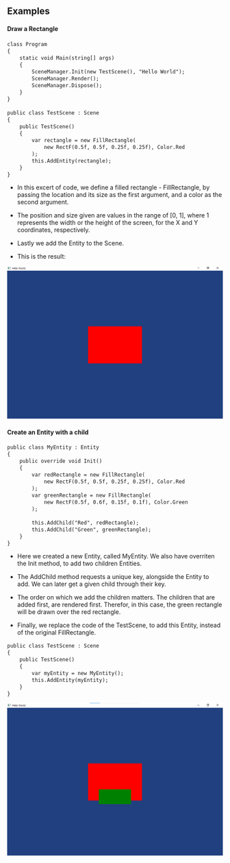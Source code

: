 ## Examples

#### Draw a Rectangle

```
class Program
{
    static void Main(string[] args)
    {
        SceneManager.Init(new TestScene(), "Hello World");
        SceneManager.Render();
        SceneManager.Dispose();
    }
}

public class TestScene : Scene
{
    public TestScene()
    {
        var rectangle = new FillRectangle(
            new RectF(0.5f, 0.5f, 0.25f, 0.25f), Color.Red
        );
        this.AddEntity(rectangle);
    }
}
```

- In this excert of code, we define a filled rectangle - FillRectangle, by passing the location and its size as the first argument, and a color as the second argument.

- The position and size given are values in the range of [0, 1], where 1 represents the width or the height of the screen, for the X and Y coordinates, respectively.

- Lastly we add the Entity to the Scene.

- This is the result:

![FillRectangle Example](https://raw.githubusercontent.com/josenunocardoso/SceneDisplayer/master/documentation/FillRectangleExample.png)

#### Create an Entity with a child

```
public class MyEntity : Entity
{
    public override void Init()
    {
        var redRectangle = new FillRectangle(
            new RectF(0.5f, 0.5f, 0.25f, 0.25f), Color.Red
        );
        var greenRectangle = new FillRectangle(
            new RectF(0.5f, 0.6f, 0.15f, 0.1f), Color.Green
        );

        this.AddChild("Red", redRectangle);
        this.AddChild("Green", greenRectangle);
    }
}
```

- Here we created a new Entity, called MyEntity. We also have overriten the Init method, to add two children Entities.

- The AddChild method requests a unique key, alongside the Entity to add. We can later get a given child through their key.

- The order on which we add the children matters. The children that are added first, are rendered first. Therefor, in this case, the green rectangle will be drawn over the red rectangle.

- Finally, we replace the code of the TestScene, to add this Entity, instead of the original FillRectangle.

```
public class TestScene : Scene
{
    public TestScene()
    {
        var myEntity = new MyEntity();
        this.AddEntity(myEntity);
    }
}
```

![Children Entity Example](https://raw.githubusercontent.com/josenunocardoso/SceneDisplayer/master/documentation/ChildrenEntityExample.png)
